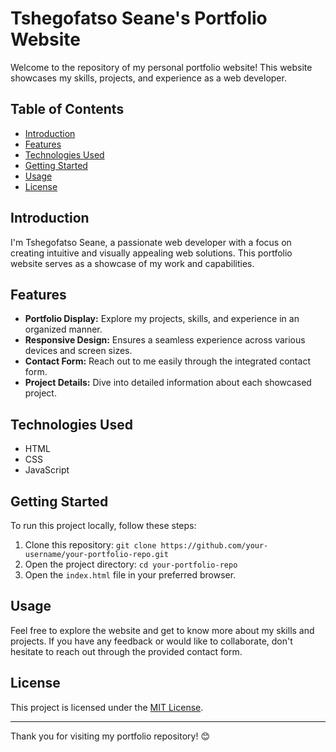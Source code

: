 # Tshegofatso Seane's Portfolio Website

Welcome to the repository of my personal portfolio website! This website showcases my skills, projects, and experience as a web developer.

## Table of Contents

- [Introduction](#introduction)
- [Features](#features)
- [Technologies Used](#technologies-used)
- [Getting Started](#getting-started)
- [Usage](#usage)
- [License](#license)

## Introduction

I'm Tshegofatso Seane, a passionate web developer with a focus on creating intuitive and visually appealing web solutions. This portfolio website serves as a showcase of my work and capabilities.

## Features

- **Portfolio Display:** Explore my projects, skills, and experience in an organized manner.
- **Responsive Design:** Ensures a seamless experience across various devices and screen sizes.
- **Contact Form:** Reach out to me easily through the integrated contact form.
- **Project Details:** Dive into detailed information about each showcased project.

## Technologies Used

- HTML
- CSS
- JavaScript

## Getting Started

To run this project locally, follow these steps:

1. Clone this repository: `git clone https://github.com/your-username/your-portfolio-repo.git`
2. Open the project directory: `cd your-portfolio-repo`
3. Open the `index.html` file in your preferred browser.

## Usage

Feel free to explore the website and get to know more about my skills and projects. If you have any feedback or would like to collaborate, don't hesitate to reach out through the provided contact form.

## License

This project is licensed under the [MIT License](LICENSE).

---

Thank you for visiting my portfolio repository! 😊
